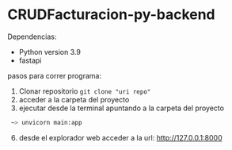 # CRUDFacturacion-py-backend

Dependencias:

- Python version 3.9
- fastapi

pasos para correr programa:

1. Clonar repositorio `git clone "uri repo"`
2. acceder a la carpeta del proyecto
3. ejecutar desde la terminal apuntando a la carpeta del proyecto 
```bash
 ~> unvicorn main:app
 ```
6. desde el explorador web acceder a la url: http://127.0.0.1:8000
